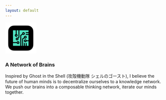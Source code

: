 ```yaml
---
layout: default
---
```


<img src="images/tars-50E3C2.png" alt="sample image" width="100" height="100">



### A Network of Brains

Inspired by Ghost in the Shell (攻殻機動隊 シェルのゴースト), I believe the future of human minds is to decentralize ourselves to a knowledge network. We push our brains into a composable thinking network, iterate our minds together.









